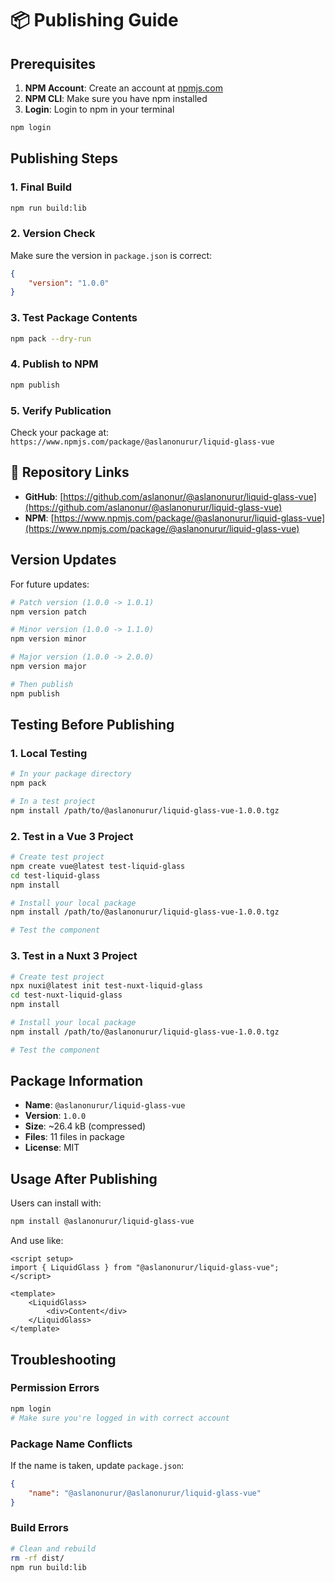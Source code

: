 # 📦 Publishing Guide

## Prerequisites

1. **NPM Account**: Create an account at [npmjs.com](https://www.npmjs.com)
2. **NPM CLI**: Make sure you have npm installed
3. **Login**: Login to npm in your terminal

```bash
npm login
```

## Publishing Steps

### 1. Final Build

```bash
npm run build:lib
```

### 2. Version Check

Make sure the version in `package.json` is correct:

```json
{
	"version": "1.0.0"
}
```

### 3. Test Package Contents

```bash
npm pack --dry-run
```

### 4. Publish to NPM

```bash
npm publish
```

### 5. Verify Publication

Check your package at: `https://www.npmjs.com/package/@aslanonurur/liquid-glass-vue`

## 🔗 Repository Links

- **GitHub**: [https://github.com/aslanonur/@aslanonurur/liquid-glass-vue](https://github.com/aslanonur/@aslanonurur/liquid-glass-vue)
- **NPM**: [https://www.npmjs.com/package/@aslanonurur/liquid-glass-vue](https://www.npmjs.com/package/@aslanonurur/liquid-glass-vue)

## Version Updates

For future updates:

```bash
# Patch version (1.0.0 -> 1.0.1)
npm version patch

# Minor version (1.0.0 -> 1.1.0)
npm version minor

# Major version (1.0.0 -> 2.0.0)
npm version major

# Then publish
npm publish
```

## Testing Before Publishing

### 1. Local Testing

```bash
# In your package directory
npm pack

# In a test project
npm install /path/to/@aslanonurur/liquid-glass-vue-1.0.0.tgz
```

### 2. Test in a Vue 3 Project

```bash
# Create test project
npm create vue@latest test-liquid-glass
cd test-liquid-glass
npm install

# Install your local package
npm install /path/to/@aslanonurur/liquid-glass-vue-1.0.0.tgz

# Test the component
```

### 3. Test in a Nuxt 3 Project

```bash
# Create test project
npx nuxi@latest init test-nuxt-liquid-glass
cd test-nuxt-liquid-glass
npm install

# Install your local package
npm install /path/to/@aslanonurur/liquid-glass-vue-1.0.0.tgz

# Test the component
```

## Package Information

- **Name**: `@aslanonurur/liquid-glass-vue`
- **Version**: `1.0.0`
- **Size**: ~26.4 kB (compressed)
- **Files**: 11 files in package
- **License**: MIT

## Usage After Publishing

Users can install with:

```bash
npm install @aslanonurur/liquid-glass-vue
```

And use like:

```vue
<script setup>
import { LiquidGlass } from "@aslanonurur/liquid-glass-vue";
</script>

<template>
	<LiquidGlass>
		<div>Content</div>
	</LiquidGlass>
</template>
```

## Troubleshooting

### Permission Errors

```bash
npm login
# Make sure you're logged in with correct account
```

### Package Name Conflicts

If the name is taken, update `package.json`:

```json
{
	"name": "@aslanonurur/@aslanonurur/liquid-glass-vue"
}
```

### Build Errors

```bash
# Clean and rebuild
rm -rf dist/
npm run build:lib
```
